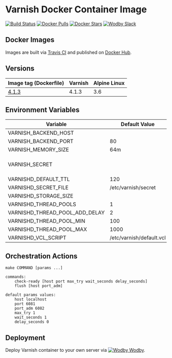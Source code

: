 # Varnish Docker Container Image

[![Build Status](https://travis-ci.org/wodby/varnish.svg?branch=master)](https://travis-ci.org/wodby/varnish)
[![Docker Pulls](https://img.shields.io/docker/pulls/wodby/varnish.svg)](https://hub.docker.com/r/wodby/varnish)
[![Docker Stars](https://img.shields.io/docker/stars/wodby/varnish.svg)](https://hub.docker.com/r/wodby/varnish)
[![Wodby Slack](http://slack.wodby.com/badge.svg)](http://slack.wodby.com)

## Docker Images

Images are built via [Travis CI](https://travis-ci.org/wodby/varnish) and published on [Docker Hub](https://hub.docker.com/r/wodby/varnish). 

## Versions

| Image tag (Dockerfile)                                             | Varnish | Alpine Linux |
| ------------------------------------------------------------------ | ------- | ------------ |
| [4.1.3](https://github.com/wodby/varnish/tree/master/4/Dockerfile) | 4.1.3   | 3.6          |

## Environment Variables

| Variable                       | Default Value            | Description                      |
| ------------------------------ | ------------------------ | -------------------------------- |
| VARNISH_BACKEND_HOST           |                          | Mandatory                        |
| VARNISH_BACKEND_PORT           | 80                       |                                  |
| VARNISH_MEMORY_SIZE            | 64m                      |                                  |
| VARNISH_SECRET                 |                          | Generated automatically if blank |
| VARNISHD_DEFAULT_TTL           | 120                      |                                  |
| VARNISHD_SECRET_FILE           | /etc/varnish/secret      |                                  |
| VARNISHD_STORAGE_SIZE          |                          |                                  |
| VARNISHD_THREAD_POOLS          | 1                        |                                  |
| VARNISHD_THREAD_POOL_ADD_DELAY | 2                        |                                  |
| VARNISHD_THREAD_POOL_MIN       | 100                      |                                  |
| VARNISHD_THREAD_POOL_MAX       | 1000                     |                                  |
| VARNISHD_VCL_SCRIPT            | /etc/varnish/default.vcl |                                  |

## Orchestration Actions

```
make COMMAND [params ...]

commands:
    check-ready [host port max_try wait_seconds delay_seconds]
    flush [host port_adm]
 
default params values:
    host localhost
    port 6081
    port_adm 6082
    max_try 1
    wait_seconds 1
    delay_seconds 0
```

## Deployment

Deploy Varnish container to your own server via [![Wodby](https://www.google.com/s2/favicons?domain=wodby.com) Wodby](https://cloud.wodby.com/stackhub/0e6ce021-9c23-4478-a6e7-d37fd7c054eb/overview).
